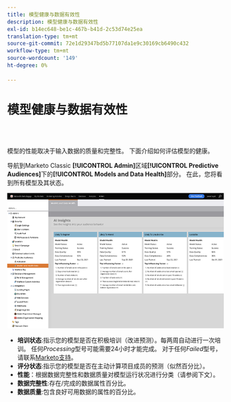 ```yaml
---
title: 模型健康与数据有效性
description: 模型健康与数据有效性
exl-id: b14ec648-be1c-467b-b41d-2c53d74e25ea
translation-type: tm+mt
source-git-commit: 72e1d29347bd5b77107da1e9c30169cb6490c432
workflow-type: tm+mt
source-wordcount: '149'
ht-degree: 0%

---
```


# 模型健康与数据有效性

<br> 

模型的性能取决于输入数据的质量和完整性。 下面介绍如何评估模型的健康。

导航到Marketo Classic **[!UICONTROL Admin]**&#x200B;区域&#x200B;**[!UICONTROL Predictive Audiences]**&#x200B;下的&#x200B;**[!UICONTROL Models and Data Health]**&#x200B;部分。 在此，您将看到所有模型及其状态。

![图像1](/help/sky/assets/predictive-audiences/model-health-and-data-validity/model-health-and-data-validity-1.png)

* **培训状态**:指示您的模型是否在积极培训（改进预测）。每两周自动进行一次培训。 任何&#x200B;_Processing_&#x200B;型号可能需要24小时才能完成。 对于任何&#x200B;_Failed_&#x200B;型号，请联系[Marketo支持](https://nation.marketo.com/t5/Support/ct-p/Support)。
* **评分状态**:指示您的模型是否在主动计算项目成员的预测（似然百分比）。
* **性能**：根据数据完整性和数据质量对模型运行状况进行分类（请参阅下文）。
* **数据完整性**:存在/完成的数据属性百分比。
* **数据质量**:包含良好可用数据的属性的百分比。
